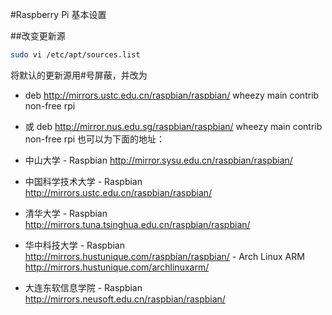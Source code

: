 #Raspberry Pi 基本设置

##改变更新源
~~~sh
sudo vi /etc/apt/sources.list 
~~~

将默认的更新源用#号屏蔽，并改为
- deb http://mirrors.ustc.edu.cn/raspbian/raspbian/ wheezy main contrib non-free rpi
- 或 deb http://mirror.nus.edu.sg/raspbian/raspbian/ wheezy main contrib non-free rpi
也可以为下面的地址：
- 中山大学
\- Raspbian http://mirror.sysu.edu.cn/raspbian/raspbian/

- 中国科学技术大学
\- Raspbian http://mirrors.ustc.edu.cn/raspbian/raspbian/

- 清华大学
\- Raspbian http://mirrors.tuna.tsinghua.edu.cn/raspbian/raspbian/

- 华中科技大学
\- Raspbian http://mirrors.hustunique.com/raspbian/raspbian/
\- Arch Linux ARM http://mirrors.hustunique.com/archlinuxarm/

- 大连东软信息学院
\- Raspbian http://mirrors.neusoft.edu.cn/raspbian/raspbian/
